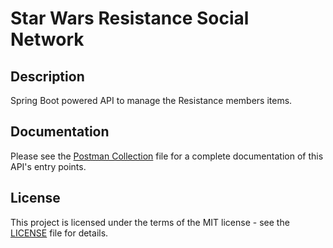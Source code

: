 # Star Wars Resistance Social Network

## Description

Spring Boot powered API to manage the Resistance members items.

## Documentation

Please see the [Postman Collection](https://github.com/guitsilva/rebels-api/blob/main/docs/rebels-api.postman_collection.json)
file for a complete documentation of this API's entry points.  

## License

This project is licensed under the terms of the MIT license - see the
[LICENSE](https://github.com/guitsilva/rebels-api/blob/main/LICENSE) file
for details.
